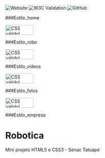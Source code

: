 ![Website](https://img.shields.io/website?url=https%3A%2F%2Ftiago-albuquerque.github.io%2FRobotica%2F)
![W3C Validation](https://img.shields.io/w3c-validation/html?targetUrl=https%3A%2F%2Ftiago-albuquerque.github.io%2FRobotica%2F)
![GitHub](https://img.shields.io/github/license/tiago-albuquerque/Robotica)

###Estilo_home
<p>
    <a href="https://jigsaw.w3.org/css-validator/check/referer">
        <img style="border:0;width:88px;height:31px"
            src="https://jigsaw.w3.org/css-validator/images/vcss-blue"
            alt="CSS válido!" />
    </a>
</p>

###Estilo_robo
<p>
    <a href="https://jigsaw.w3.org/css-validator/check/referer">
        <img style="border:0;width:88px;height:31px"
            src="https://jigsaw.w3.org/css-validator/images/vcss-blue"
            alt="CSS válido!" />
    </a>
</p>

###Estilo_videos
<p>
<a href="http://jigsaw.w3.org/css-validator/check/referer">
    <img style="border:0;width:88px;height:31px"
        src="http://jigsaw.w3.org/css-validator/images/vcss-blue"
        alt="CSS válido!" />
    </a>
</p>

###Estilo_fotos
<p>
<a href="http://jigsaw.w3.org/css-validator/check/referer">
    <img style="border:0;width:88px;height:31px"
        src="http://jigsaw.w3.org/css-validator/images/vcss-blue"
        alt="CSS válido!" />
    </a>
</p>

###Estilo_empresa

# Robotica
Mini projeto HTML5 e CSS3 - Senac Tatuapé
